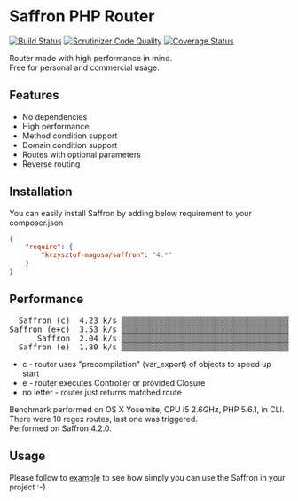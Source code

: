 # Saffron PHP Router
[![Build Status](https://travis-ci.org/krzysztof-magosa/saffron-php.svg?branch=master)](https://travis-ci.org/krzysztof-magosa/saffron-php)
[![Scrutinizer Code Quality](https://scrutinizer-ci.com/g/krzysztof-magosa/saffron-php/badges/quality-score.png?b=master)](https://scrutinizer-ci.com/g/krzysztof-magosa/saffron-php/?branch=master)
[![Coverage Status](https://img.shields.io/coveralls/krzysztof-magosa/saffron-php.svg)](https://coveralls.io/r/krzysztof-magosa/saffron-php?branch=master)

Router made with high performance in mind.  
Free for personal and commercial usage.

## Features
* No dependencies
* High performance
* Method condition support
* Domain condition support
* Routes with optional parameters
* Reverse routing

## Installation
You can easily install Saffron by adding below requirement to your composer.json
```json
{
    "require": {
        "krzysztof-magosa/saffron": "4.*"
    }
}
```

## Performance
<pre>
  Saffron (c)  4.23 k/s ▒▒▒▒▒▒▒▒▒▒▒▒▒▒▒▒▒▒▒▒▒▒▒▒▒▒▒▒▒▒▒▒▒▒▒▒▒▒▒▒▒▒▒▒▒▒▒▒▒▒▒
Saffron (e+c)  3.53 k/s ▒▒▒▒▒▒▒▒▒▒▒▒▒▒▒▒▒▒▒▒▒▒▒▒▒▒▒▒▒▒▒▒▒▒▒▒▒▒▒▒▒▒▒▒▒▒▒▒▒
      Saffron  2.04 k/s ▒▒▒▒▒▒▒▒▒▒▒▒▒▒▒▒▒▒▒▒▒▒▒▒▒▒▒▒▒▒▒▒▒▒▒▒▒▒▒▒▒▒
  Saffron (e)  1.80 k/s ▒▒▒▒▒▒▒▒▒▒▒▒▒▒▒▒▒▒▒▒▒▒▒▒▒▒▒▒▒▒▒▒▒▒▒▒▒▒▒▒
</pre>

* c - router uses "precompilation" (var_export) of objects to speed up start
* e - router executes Controller or provided Closure
* no letter - router just returns matched route

Benchmark performed on OS X Yosemite, CPU i5 2.6GHz, PHP 5.6.1, in CLI.  
There were 10 regex routes, last one was triggered.  
Performed on Saffron 4.2.0.

## Usage
Please follow to [example](https://github.com/krzysztof-magosa/saffron-php/tree/master/example) 
to see how simply you can use the Saffron in your project :-)
